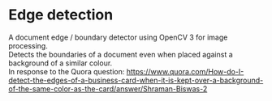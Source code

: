 Edge detection
==============

A document edge / boundary detector using OpenCV 3 for image processing.  
Detects the boundaries of a document even when placed against a background of a similar colour.  
In response to the Quora question: https://www.quora.com/How-do-I-detect-the-edges-of-a-business-card-when-it-is-kept-over-a-background-of-the-same-color-as-the-card/answer/Shraman-Biswas-2
